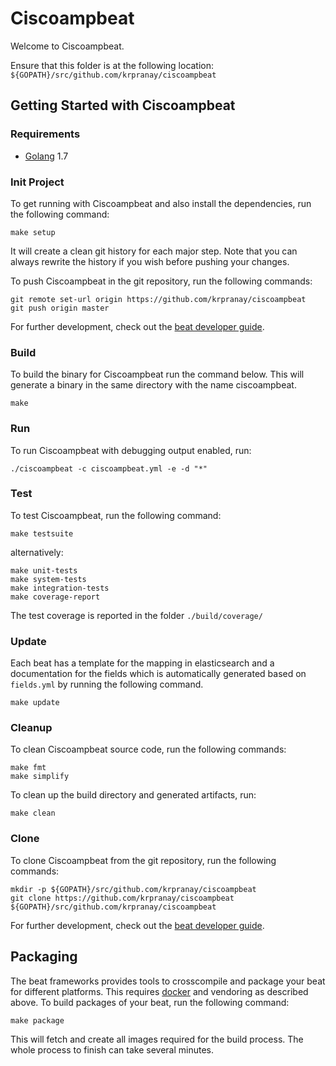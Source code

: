 # Ciscoampbeat

Welcome to Ciscoampbeat.

Ensure that this folder is at the following location:
`${GOPATH}/src/github.com/krpranay/ciscoampbeat`

## Getting Started with Ciscoampbeat

### Requirements

* [Golang](https://golang.org/dl/) 1.7

### Init Project
To get running with Ciscoampbeat and also install the
dependencies, run the following command:

```
make setup
```

It will create a clean git history for each major step. Note that you can always rewrite the history if you wish before pushing your changes.

To push Ciscoampbeat in the git repository, run the following commands:

```
git remote set-url origin https://github.com/krpranay/ciscoampbeat
git push origin master
```

For further development, check out the [beat developer guide](https://www.elastic.co/guide/en/beats/libbeat/current/new-beat.html).

### Build

To build the binary for Ciscoampbeat run the command below. This will generate a binary
in the same directory with the name ciscoampbeat.

```
make
```


### Run

To run Ciscoampbeat with debugging output enabled, run:

```
./ciscoampbeat -c ciscoampbeat.yml -e -d "*"
```


### Test

To test Ciscoampbeat, run the following command:

```
make testsuite
```

alternatively:
```
make unit-tests
make system-tests
make integration-tests
make coverage-report
```

The test coverage is reported in the folder `./build/coverage/`

### Update

Each beat has a template for the mapping in elasticsearch and a documentation for the fields
which is automatically generated based on `fields.yml` by running the following command.

```
make update
```


### Cleanup

To clean  Ciscoampbeat source code, run the following commands:

```
make fmt
make simplify
```

To clean up the build directory and generated artifacts, run:

```
make clean
```


### Clone

To clone Ciscoampbeat from the git repository, run the following commands:

```
mkdir -p ${GOPATH}/src/github.com/krpranay/ciscoampbeat
git clone https://github.com/krpranay/ciscoampbeat ${GOPATH}/src/github.com/krpranay/ciscoampbeat
```


For further development, check out the [beat developer guide](https://www.elastic.co/guide/en/beats/libbeat/current/new-beat.html).


## Packaging

The beat frameworks provides tools to crosscompile and package your beat for different platforms. This requires [docker](https://www.docker.com/) and vendoring as described above. To build packages of your beat, run the following command:

```
make package
```

This will fetch and create all images required for the build process. The whole process to finish can take several minutes.

